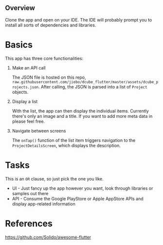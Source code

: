 ## Overview

Clone the app and open on your IDE.
The IDE will probably prompt you to install all sorts of dependencies and libraries.

# Basics
This app has three core functionalities:
1) Make an API call

   The JSON file is hosted on this repo, `raw.githubusercontent.com/jiebo/dcube_flutter/master/assets/dcube_projects.json`. After calling, the JSON is parsed into a list of `Project` objects.

2) Display a list

   With the list, the app can then display the individual items. Currently there's only an image and a title. If you want to add more meta data in please feel free.

3) Navigate between screens

   The `onTap()` function of the list item triggers navigation to the `ProjectDetailsScreen`, which displays the description.


# Tasks
This is an `OR` clause, so just pick the one you like.
* UI - Just fancy up the app however you want, look through libraries or samples out there
* API - Consume the Google PlayStore or Apple AppStore APIs and display app-related information

# References
https://github.com/Solido/awesome-flutter
